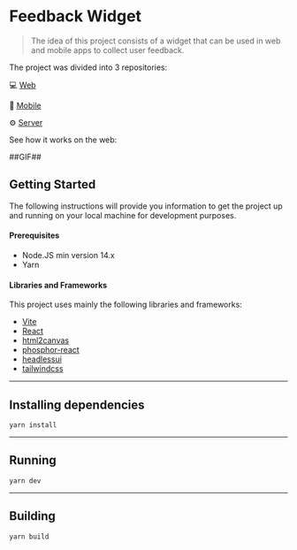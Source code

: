 # Feedback Widget

>The idea of this project consists of a widget that can be used in web and mobile apps to collect user feedback.

The project was divided into 3 repositories:

💻 [Web](https://github.com/diego5f5/feedback-widget-web)

📱 [Mobile](https://github.com/diego5f5/feedback-widget-mobile)

⚙️ [Server](https://github.com/diego5f5/feedback-widget-server)

See how it works on the web:

##GIF##

## Getting Started

The following instructions will provide you information to get the project up and running on your local machine for development purposes.

#### Prerequisites

- Node.JS min version 14.x
- Yarn

#### Libraries and Frameworks

This project uses mainly the following libraries and frameworks:

- [Vite](https://vitejs.dev/)
- [React](https://reactjs.org/)
- [html2canvas](https://html2canvas.hertzen.com/)
- [phosphor-react](https://github.com/phosphor-icons/phosphor-react)
- [headlessui](https://headlessui.dev/)
- [tailwindcss](https://tailwindcss.com/)

---

## Installing dependencies

```
yarn install
```

---

## Running

```
yarn dev
```

---

## Building

```
yarn build
```
